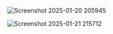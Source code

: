 
![Screenshot 2025-01-20 205945](https://github.com/user-attachments/assets/d056462d-731c-4319-b674-35ba64cc53f4)



![Screenshot 2025-01-21 215712](https://github.com/user-attachments/assets/d0cbe454-09ae-414e-9230-7404e484d0b0)
